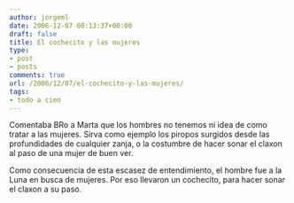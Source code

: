 ```yaml
---
author: jorgeml
date: 2006-12-07 00:13:37+00:00
draft: false
title: El cochecito y las mujeres
type: 
- post
- posts
comments: true
url: /2006/12/07/el-cochecito-y-las-mujeres/
tags:
- todo a cien
---
```


Comentaba BRo a Marta que los hombres no tenemos ni idea de como tratar a las mujeres. Sirva como ejemplo los piropos surgidos desde las profundidades de cualquier zanja, o la costumbre de hacer sonar el claxon al paso de una mujer de buen ver.

Como consecuencia de esta escasez de entendimiento, el hombre fue a la Luna en busca de mujeres. Por eso llevaron un cochecito, para hacer sonar el claxon a su paso.
